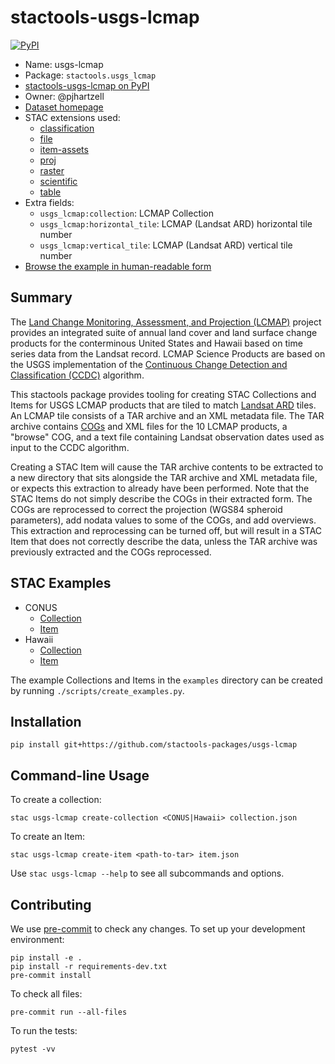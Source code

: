 # stactools-usgs-lcmap

[![PyPI](https://img.shields.io/pypi/v/stactools-usgs-lcmap)](https://pypi.org/project/stactools-usgs-lcmap/)

- Name: usgs-lcmap
- Package: `stactools.usgs_lcmap`
- [stactools-usgs-lcmap on PyPI](https://pypi.org/project/stactools-usgs-lcmap/)
- Owner: @pjhartzell
- [Dataset homepage](https://www.usgs.gov/special-topics/lcmap)
- STAC extensions used:
  - [classification](https://github.com/stac-extensions/classification)
  - [file](https://github.com/stac-extensions/file)
  - [item-assets](https://github.com/stac-extensions/item-assets)
  - [proj](https://github.com/stac-extensions/projection/)
  - [raster](https://github.com/stac-extensions/raster)
  - [scientific](https://github.com/stac-extensions/scientific)
  - [table](https://github.com/stac-extensions/table)
- Extra fields:
  - `usgs_lcmap:collection`: LCMAP Collection
  - `usgs_lcmap:horizontal_tile`: LCMAP (Landsat ARD) horizontal tile number
  - `usgs_lcmap:vertical_tile`: LCMAP (Landsat ARD) vertical tile number
- [Browse the example in human-readable form](https://radiantearth.github.io/stac-browser/#/external/raw.githubusercontent.com/stactools-packages/usgs-lcmap/main/examples/catalog.json)

## Summary

The [Land Change Monitoring, Assessment, and Projection (LCMAP)](https://www.usgs.gov/special-topics/lcmap) project provides an integrated suite of annual land cover and land surface change products for the conterminous United States and Hawaii based on time series data from the Landsat record. LCMAP Science Products are based on the USGS implementation of the [Continuous Change Detection and Classification (CCDC)](https://doi.org/10.1016/j.rse.2014.01.011) algorithm.

This stactools package provides tooling for creating STAC Collections and Items for USGS LCMAP products that are tiled to match [Landsat ARD](https://www.usgs.gov/landsat-missions/landsat-us-analysis-ready-data) tiles. An LCMAP tile consists of a TAR archive and an XML metadata file. The TAR archive contains [COGs](https://www.cogeo.org/) and XML files for the 10 LCMAP products, a "browse" COG, and a text file containing Landsat observation dates used as input to the CCDC algorithm.

Creating a STAC Item will cause the TAR archive contents to be extracted to a new directory that sits alongside the TAR archive and XML metadata file, or expects this extraction to already have been performed. Note that the STAC Items do not simply describe the COGs in their extracted form. The COGs are reprocessed to correct the projection (WGS84 spheroid parameters), add nodata values to some of the COGs, and add overviews. This extraction and reprocessing can be turned off, but will result in a STAC Item that does not correctly describe the data, unless the TAR archive was previously extracted and the COGs reprocessed.

## STAC Examples

- CONUS
  - [Collection](examples/usgs-lcmap-conus/collection.json)
  - [Item](examples/usgs-lcmap-conus/LCMAP_CU_001004_1999_V13_CCDC/LCMAP_CU_001004_1999_V13_CCDC.json)
- Hawaii
  - [Collection](examples/usgs-lcmap-hawaii/collection.json)
  - [Item](examples/usgs-lcmap-hawaii/LCMAP_HI_000000_2020_V10_CCDC/LCMAP_HI_000000_2020_V10_CCDC.json)

The example Collections and Items in the `examples` directory can be created by running `./scripts/create_examples.py`.

## Installation

```shell
pip install git+https://github.com/stactools-packages/usgs-lcmap
```

## Command-line Usage

To create a collection:

```shell
stac usgs-lcmap create-collection <CONUS|Hawaii> collection.json
```

To create an Item:

```shell
stac usgs-lcmap create-item <path-to-tar> item.json
```

Use `stac usgs-lcmap --help` to see all subcommands and options.

## Contributing

We use [pre-commit](https://pre-commit.com/) to check any changes.
To set up your development environment:

```shell
pip install -e .
pip install -r requirements-dev.txt
pre-commit install
```

To check all files:

```shell
pre-commit run --all-files
```

To run the tests:

```shell
pytest -vv
```
